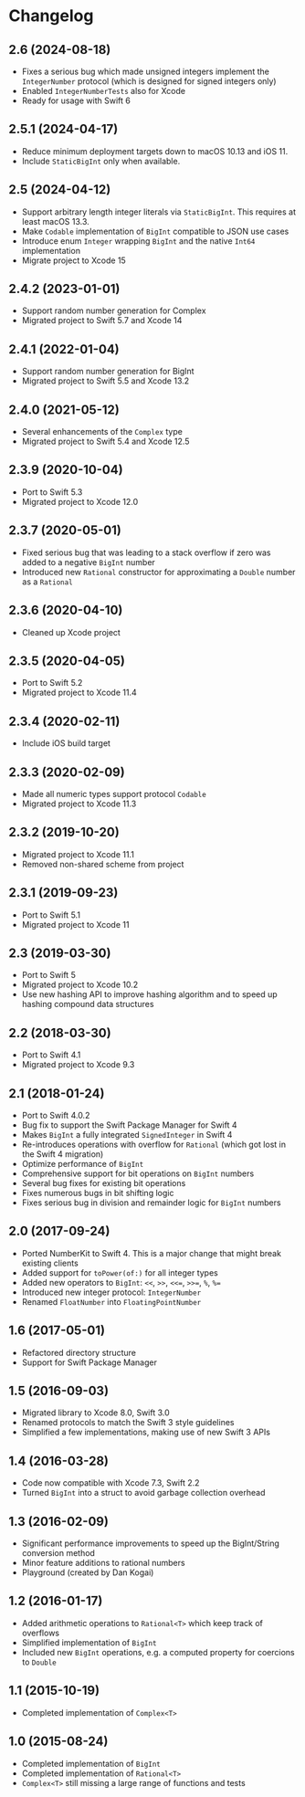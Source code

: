 # Changelog

## 2.6 (2024-08-18)
- Fixes a serious bug which made unsigned integers implement the `IntegerNumber` protocol (which is designed for signed integers only)
- Enabled `IntegerNumberTests` also for Xcode
- Ready for usage with Swift 6

## 2.5.1 (2024-04-17)
- Reduce minimum deployment targets down to macOS 10.13 and iOS 11.
- Include `StaticBigInt` only when available.

## 2.5 (2024-04-12)
- Support arbitrary length integer literals via `StaticBigInt`. This requires at least macOS 13.3.
- Make `Codable` implementation of `BigInt` compatible to JSON use cases
- Introduce enum `Integer` wrapping `BigInt` and the native `Int64` implementation
- Migrate project to Xcode 15

## 2.4.2 (2023-01-01)
- Support random number generation for Complex
- Migrated project to Swift 5.7 and Xcode 14

## 2.4.1 (2022-01-04)
- Support random number generation for BigInt
- Migrated project to Swift 5.5 and Xcode 13.2

## 2.4.0 (2021-05-12)
- Several enhancements of the `Complex` type
- Migrated project to Swift 5.4 and Xcode 12.5

## 2.3.9 (2020-10-04)
- Port to Swift 5.3
- Migrated project to Xcode 12.0

## 2.3.7 (2020-05-01)
- Fixed serious bug that was leading to a stack overflow if zero was added to a negative `BigInt` number
- Introduced new `Rational` constructor for approximating a `Double` number as a `Rational` 

## 2.3.6 (2020-04-10)
- Cleaned up Xcode project

## 2.3.5 (2020-04-05)
- Port to Swift 5.2
- Migrated project to Xcode 11.4

## 2.3.4 (2020-02-11)
- Include iOS build target

## 2.3.3 (2020-02-09)
- Made all numeric types support protocol `Codable`
- Migrated project to Xcode 11.3

## 2.3.2 (2019-10-20)
- Migrated project to Xcode 11.1
- Removed non-shared scheme from project

## 2.3.1 (2019-09-23)
- Port to Swift 5.1
- Migrated project to Xcode 11

## 2.3 (2019-03-30)
- Port to Swift 5
- Migrated project to Xcode 10.2
- Use new hashing API to improve hashing algorithm and to speed up hashing compound data structures

## 2.2 (2018-03-30)
- Port to Swift 4.1
- Migrated project to Xcode 9.3

## 2.1 (2018-01-24)
- Port to Swift 4.0.2
- Bug fix to support the Swift Package Manager for Swift 4
- Makes `BigInt` a fully integrated `SignedInteger` in Swift 4
- Re-introduces operations with overflow for `Rational` (which got lost in the Swift 4 migration)
- Optimize performance of `BigInt`
- Comprehensive support for bit operations on `BigInt` numbers
- Several bug fixes for existing bit operations
- Fixes numerous bugs in bit shifting logic
- Fixes serious bug in division and remainder logic for `BigInt` numbers

## 2.0 (2017-09-24)
- Ported NumberKit to Swift 4. This is a major change that might break existing clients
- Added support for `toPower(of:)` for all integer types
- Added new operators to `BigInt`: `<<`, `>>`, `<<=`, `>>=`, `%`, `%=`
- Introduced new integer protocol: `IntegerNumber`
- Renamed `FloatNumber` into `FloatingPointNumber`

## 1.6 (2017-05-01)
- Refactored directory structure
- Support for Swift Package Manager

## 1.5 (2016-09-03)
- Migrated library to Xcode 8.0, Swift 3.0
- Renamed protocols to match the Swift 3 style guidelines
- Simplified a few implementations, making use of new Swift 3 APIs

## 1.4 (2016-03-28)
- Code now compatible with Xcode 7.3, Swift 2.2
- Turned `BigInt` into a struct to avoid garbage collection overhead

## 1.3 (2016-02-09)
- Significant performance improvements to speed up the BigInt/String conversion method
- Minor feature additions to rational numbers
- Playground (created by Dan Kogai)

## 1.2 (2016-01-17)
- Added arithmetic operations to `Rational<T>` which keep track of overflows
- Simplified implementation of `BigInt`
- Included new `BigInt` operations, e.g. a computed property for coercions to `Double`

## 1.1 (2015-10-19)
- Completed implementation of `Complex<T>`

## 1.0 (2015-08-24)
- Completed implementation of `BigInt`
- Completed implementation of `Rational<T>`
- `Complex<T>` still missing a large range of functions and tests
